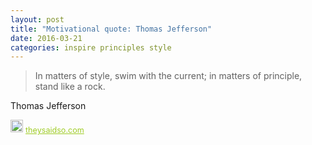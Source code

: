 ```yaml
---
layout: post
title: "Motivational quote: Thomas Jefferson"
date: 2016-03-21
categories: inspire principles style
---
```

> In matters of style, swim with the current; in matters of principle, stand like a rock.

Thomas Jefferson

<span style="z-index:50;font-size:0.9em;"><img src="https://theysaidso.com/branding/theysaidso.png" height="20" width="20" alt="theysaidso.com"/><a href="https://theysaidso.com" title="Powered by quotes from theysaidso.com" style="color: #9fcc25; margin-left: 4px; vertical-align: middle;">theysaidso.com</a></span>
